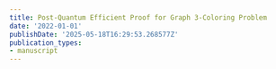 ```yaml
---
title: Post-Quantum Efficient Proof for Graph 3-Coloring Problem
date: '2022-01-01'
publishDate: '2025-05-18T16:29:53.268577Z'
publication_types:
- manuscript
---
```


